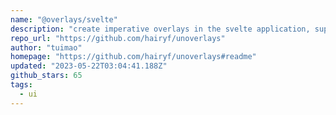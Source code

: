 ```yaml
---
name: "@overlays/svelte"
description: "create imperative overlays in the svelte application, supporting context inheritance!"
repo_url: "https://github.com/hairyf/unoverlays"
author: "tuimao"
homepage: "https://github.com/hairyf/unoverlays#readme"
updated: "2023-05-22T03:04:41.188Z"
github_stars: 65
tags: 
  - ui
---
```

